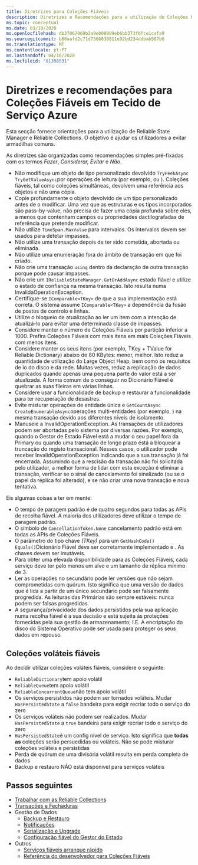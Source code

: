 ```yaml
---
title: Diretrizes para Coleções Fiáveis
description: Diretrizes e Recomendações para a utilização de Coleções Fiáveis de Tecido de Serviço numa aplicação Azure Service Fabric.
ms.topic: conceptual
ms.date: 03/10/2020
ms.openlocfilehash: db37067069b2a9eb08009eb6bb373f6fce1cafa9
ms.sourcegitcommit: b80aafd2c71d7366838811e92bd234ddbab507b6
ms.translationtype: MT
ms.contentlocale: pt-PT
ms.lasthandoff: 04/16/2020
ms.locfileid: "81398531"
---
```

# <a name="guidelines-and-recommendations-for-reliable-collections-in-azure-service-fabric"></a>Diretrizes e recomendações para Coleções Fiáveis em Tecido de Serviço Azure
Esta secção fornece orientações para a utilização de Reliable State Manager e Reliable Collections. O objetivo é ajudar os utilizadores a evitar armadilhas comuns.

As diretrizes são organizadas como recomendações simples pré-fixadas com os termos *Fazer*, *Considerar,* *Evitar* e *Não*.

* Não modifique um objeto de tipo personalizado devolvido `TryPeekAsync` `TryGetValueAsync`por operações de leitura (por exemplo, ou ). Coleções fiáveis, tal como coleções simultâneas, devolvem uma referência aos objetos e não uma cópia.
* Copie profundamente o objeto devolvido de um tipo personalizado antes de o modificar. Uma vez que as estruturas e os tipos incorporados são pass-by-value, não precisa de fazer uma cópia profunda sobre eles, a menos que contenham campos ou propriedades dactilografadas de referência que pretende modificar.
* Não utilize `TimeSpan.MaxValue` para intervalos. Os intervalos devem ser usados para detetar impasses.
* Não utilize uma transação depois de ter sido cometida, abortada ou eliminada.
* Não utilize uma enumeração fora do âmbito de transação em que foi criado.
* Não crie uma transação `using` dentro da declaração de outra transação porque pode causar impasses.
* Não crie um `IReliableStateManager.GetOrAddAsync` estado fiável e utilize o estado de confiança na mesma transação. Isto resulta numa InvalidaOperationException.
* Certifique-se `IComparable<TKey>` de que a sua implementação está correta. O sistema assume `IComparable<TKey>` a dependência da fusão de postos de controlo e linhas.
* Utilize o bloqueio de atualização ao ler um item com a intenção de atualizá-lo para evitar uma determinada classe de impasses.
* Considere manter o número de Coleções Fiáveis por partição inferior a 1000. Prefira Coleções Fiáveis com mais itens em mais Coleções Fiáveis com menos itens.
* Considere manter os seus itens (por exemplo, TKey + TValue for Reliable Dictionary) abaixo de 80 KBytes: menor, melhor. Isto reduz a quantidade de utilização do Large Object Heap, bem como os requisitos de io do disco e da rede. Muitas vezes, reduz a replicação de dados duplicados quando apenas uma pequena parte do valor está a ser atualizada. A forma comum de o conseguir no Dicionário Fiável é quebrar as suas fileiras em várias linhas.
* Considere usar a funcionalidade de backup e restaurar a funcionalidade para ter recuperação de desastres.
* Evite misturar operações de entidade única e `GetCountAsync` `CreateEnumerableAsync`operações multi-entidades (por exemplo, ) na mesma transação devido aos diferentes níveis de isolamento.
* Manuseie a InvalidOperationException. As transações de utilizadores podem ser abortadas pelo sistema por diversas razões. Por exemplo, quando o Gestor de Estado Fiável está a mudar o seu papel fora da Primary ou quando uma transação de longo prazo está a bloquear a truncação do registo transacional. Nesses casos, o utilizador pode receber InvalidOperationException indicando que a sua transação já foi encerrada. Assumindo que a rescisão da transação não foi solicitada pelo utilizador, a melhor forma de lidar com esta exceção é eliminar a transação, verificar se o sinal de cancelamento foi sinalizado (ou se o papel da réplica foi alterado), e se não criar uma nova transação e nova tentativa.  

Eis algumas coisas a ter em mente:

* O tempo de paragem padrão é de quatro segundos para todas as APIs de recolha fiável. A maioria dos utilizadores deve utilizar o tempo de paragem padrão.
* O símbolo de `CancellationToken.None` cancelamento padrão está em todas as APIs de Coleções Fiáveis.
* O parâmetro do tipo chave *(TKey)* para um `GetHashCode()` `Equals()`Dicionário Fiável deve ser corretamente implementado e . As chaves devem ser imutáveis.
* Para obter uma elevada disponibilidade para as Coleções Fiáveis, cada serviço deve ter pelo menos um alvo e um tamanho de réplica mínimo de 3.
* Ler as operações no secundário pode ler versões que não sejam comprometidas com quórum.
  Isto significa que uma versão de dados que é lida a partir de um único secundário pode ser falsamente progredida.
  As leituras das Primárias são sempre estáveis: nunca podem ser falsas progredidas.
* A segurança/privacidade dos dados persistidos pela sua aplicação numa recolha fiável é a sua decisão e está sujeita às proteções fornecidas pela sua gestão de armazenamento; I.E. A encriptação do disco do Sistema Operativo pode ser usada para proteger os seus dados em repouso.  

## <a name="volatile-reliable-collections"></a>Coleções voláteis fiáveis
Ao decidir utilizar coleções voláteis fiáveis, considere o seguinte:

* ```ReliableDictionary```tem apoio volátil
* ```ReliableQueue```tem apoio volátil
* ```ReliableConcurrentQueue```não tem apoio volátil
* Os serviços persistidos não podem ser tornados voláteis. Mudar ```HasPersistedState``` a ```false``` bandeira para exigir recriar todo o serviço do zero
* Os serviços voláteis não podem ser realizados. Mudar ```HasPersistedState``` a ```true``` bandeira para exigir recriar todo o serviço do zero
* ```HasPersistedState```é um config nível de serviço. Isto significa que **todas as** coleções serão persuedidas ou voláteis. Não se pode misturar coleções voláteis e persistidas
* Perda de quórum de uma divisória volátil resulta em perda completa de dados
* Backup e restauro NÃO está disponível para serviços voláteis

## <a name="next-steps"></a>Passos seguintes
* [Trabalhar com as Reliable Collections](service-fabric-work-with-reliable-collections.md)
* [Transações e Fechaduras](service-fabric-reliable-services-reliable-collections-transactions-locks.md)
* Gestão de Dados
  * [Backup e Restauro](service-fabric-reliable-services-backup-restore.md)
  * [Notificações](service-fabric-reliable-services-notifications.md)
  * [Serialização e Upgrade](service-fabric-application-upgrade-data-serialization.md)
  * [Configuração fiável do Gestor do Estado](service-fabric-reliable-services-configuration.md)
* Outros
  * [Serviços fiáveis arranque rápido](service-fabric-reliable-services-quick-start.md)
  * [Referência do desenvolvedor para Coleções Fiáveis](https://msdn.microsoft.com/library/azure/microsoft.servicefabric.data.collections.aspx)
